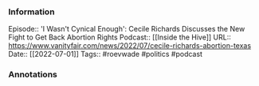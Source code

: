 ### Information

Episode:: 'I Wasn't Cynical Enough': Cecile Richards Discusses the New Fight to  Get Back Abortion Rights
Podcast:: [[Inside the Hive]]
URL:: https://www.vanityfair.com/news/2022/07/cecile-richards-abortion-texas
Date:: [[2022-07-01]]
Tags:: #roevwade #politics 
#podcast


### Annotations

